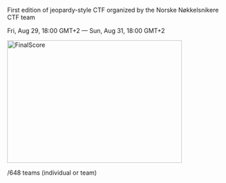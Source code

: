 First edition of jeopardy-style CTF organized by the Norske Nøkkelsnikere CTF team

Fri, Aug 29, 18:00 GMT+2 — Sun, Aug 31, 18:00 GMT+2

<img width="404" height="284" alt="FinalScore" src="https://github.com/user-attachments/assets/bd4c4743-aefa-4f94-aeaf-f266830ce102" />

/648 teams (individual or team)
